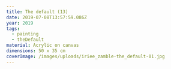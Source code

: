 ```yaml
---
title: The default (13)
date: 2019-07-08T13:57:59.086Z
year: 2019
tags:
  - painting
  - theDefault
material: Acrylic on canvas
dimensions: 50 x 35 cm
coverImage: /images/uploads/iriee_zamble-the_default-01.jpg
---
```

